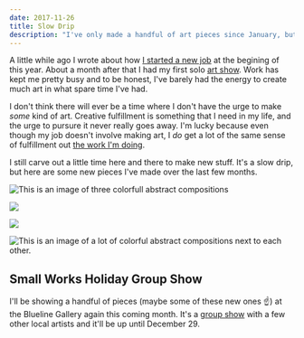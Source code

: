 ```yaml
---
date: 2017-11-26
title: Slow Drip
description: "I've only made a handful of art pieces since January, but it's something."
---
```

A little while ago I wrote about how [I started a new job](../whats-next) at the begining of this year. About a month after that I had my first solo [art show](../deep-cuts). Work has kept me pretty busy and to be honest, I've barely had the energy to create much art in what spare time I've had.

I don't think there will ever be a time where I don't have the urge to make _some_ kind of art. Creative fulfillment is something that I need in my life, and the urge to pursure it never really goes away. I'm lucky because even though my job doesn't involve making art, I _do_ get a lot of the same sense of fulfillment out [the work I'm doing](../whats-next/#design-systems).

I still carve out a little time here and there to make new stuff. It's a slow drip, but here are some new pieces I've made over the last few months.

![This is an image of three colorfull abstract compositions](https://s3.amazonaws.com/static.levimcg.com/posts/slow-drip/mcg-slow-drip-shape-studies-1.jpg)

![](https://s3.amazonaws.com/static.levimcg.com/posts/slow-drip/mcg-slow-drip-shape-studies-2.jpg)

![](https://s3.amazonaws.com/static.levimcg.com/posts/slow-drip/mcg-slow-drip-shape-studies-3.jpg)

![This is an image of a lot of colorful abstract compositions next to each other.](https://s3.amazonaws.com/static.levimcg.com/posts/slow-drip/mcg-slow-drip-group-shot.jpg)

## Small Works Holiday Group Show
I'll be showing a handful of pieces (maybe some of these new ones ☝️) at the Blueline Gallery again this coming month. It's a [group show](https://www.visitbloomington.com/event/small-works-holiday-show/36492/) with a few other local artists and it'll be up until December 29.
